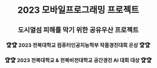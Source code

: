 <div align = center>
  <h1> 2023 모바일프로그래밍 프로젝트 </h1>
  <h2> 도시열섬 피해를 막기 위한 공유우산 프로젝트 </h2>
  <h3> 🏆🏆 2023 전북대학교 컴퓨터인공지능학부 작품경진대회 은상 🏆🏆 <br><br>
  🏆🏆 2023 전북대학교 & 전북비전대학교 공간경진 AI 대회 대상 🏆🏆</h3>
</div>
